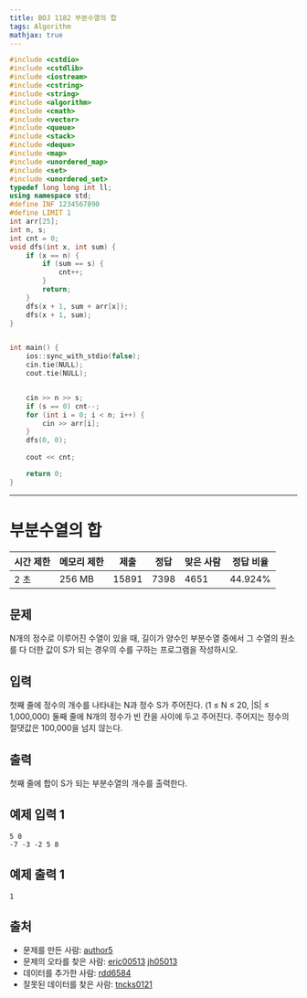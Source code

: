 ```yaml
---
title: BOJ 1182 부분수열의 합
tags: Algorithm
mathjax: true
---
```



```c++
#include <cstdio>
#include <cstdlib>
#include <iostream>
#include <cstring>
#include <string>
#include <algorithm>
#include <cmath>
#include <vector>
#include <queue>
#include <stack>
#include <deque>
#include <map>
#include <unordered_map>
#include <set>
#include <unordered_set>
typedef long long int ll;
using namespace std;
#define INF 1234567890
#define LIMIT 1
int arr[25];
int n, s;
int cnt = 0;
void dfs(int x, int sum) {
	if (x == n) {
		if (sum == s) {
			cnt++;
		}
		return;
	}
	dfs(x + 1, sum + arr[x]);
	dfs(x + 1, sum);
}


int main() {
	ios::sync_with_stdio(false);
	cin.tie(NULL);
	cout.tie(NULL);


	cin >> n >> s;
	if (s == 0) cnt--;
	for (int i = 0; i < n; i++) {
		cin >> arr[i];
	}
	dfs(0, 0);
	
	cout << cnt;

	return 0;
}


```





---



# 부분수열의 합

| 시간 제한 | 메모리 제한 | 제출  | 정답 | 맞은 사람 | 정답 비율 |
| --------- | ----------- | ----- | ---- | --------- | --------- |
| 2 초      | 256 MB      | 15891 | 7398 | 4651      | 44.924%   |

## 문제

N개의 정수로 이루어진 수열이 있을 때, 길이가 양수인 부분수열 중에서 그 수열의 원소를 다 더한 값이 S가 되는 경우의 수를 구하는 프로그램을 작성하시오.

## 입력

첫째 줄에 정수의 개수를 나타내는 N과 정수 S가 주어진다. (1 ≤ N ≤ 20, |S| ≤ 1,000,000) 둘째 줄에 N개의 정수가 빈 칸을 사이에 두고 주어진다. 주어지는 정수의 절댓값은 100,000을 넘지 않는다.

## 출력

첫째 줄에 합이 S가 되는 부분수열의 개수를 출력한다.



## 예제 입력 1

```
5 0
-7 -3 -2 5 8
```

## 예제 출력 1

```
1
```



## 출처

- 문제를 만든 사람: [author5](https://www.acmicpc.net/user/author5)
- 문제의 오타를 찾은 사람: [eric00513](https://www.acmicpc.net/user/eric00513) [jh05013](https://www.acmicpc.net/user/jh05013)
- 데이터를 추가한 사람: [rdd6584](https://www.acmicpc.net/user/rdd6584)
- 잘못된 데이터를 찾은 사람: [tncks0121](https://www.acmicpc.net/user/tncks0121)